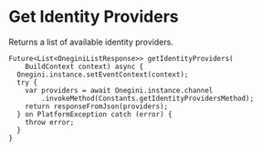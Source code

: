 
# Get Identity Providers


Returns a list of available identity providers.

    Future<List<OneginiListResponse>> getIdentityProviders(
        BuildContext context) async {
      Onegini.instance.setEventContext(context);
      try {
        var providers = await Onegini.instance.channel
            .invokeMethod(Constants.getIdentityProvidersMethod);
        return responseFromJson(providers);
      } on PlatformException catch (error) {
        throw error;
      }
    }

